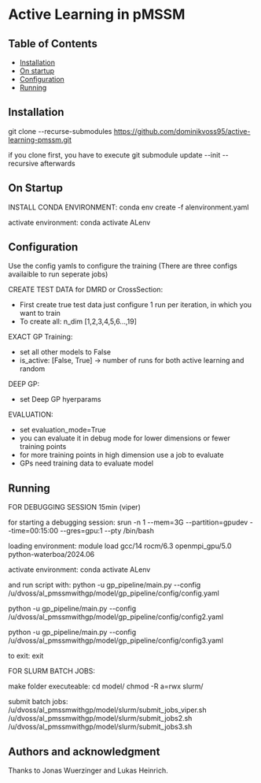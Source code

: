 # Active Learning in pMSSM

## Table of Contents

- [Installation](#installation)
- [On startup](#on-startup)
- [Configuration](#configuration)
- [Running](#running)

## Installation

git clone --recurse-submodules https://github.com/dominikvoss95/active-learning-pmssm.git

if you clone first, you have to execute git submodule update --init --recursive afterwards

## On Startup

INSTALL CONDA ENVIRONMENT:
conda env create -f alenvironment.yaml

activate environment:
conda activate ALenv

## Configuration
Use the config yamls to configure the training (There are three configs availaible to run seperate jobs)

CREATE TEST DATA for DMRD or CrossSection:
- First create true test data just configure 1 run per iteration, in which you want to train
- To create all: n_dim [1,2,3,4,5,6...,19]

EXACT GP Training:
- set all other models to False
- is_active: [False, True] -> number of runs for both active learning and random

DEEP GP:
- set Deep GP hyerparams

EVALUATION:
- set evaluation_mode=True
- you can evaluate it in debug mode for lower dimensions or fewer training points
- for more training points in high dimension use a job to evaluate
- GPs need training data to evaluate model

## Running

FOR DEBUGGING SESSION 15min  (viper)

for starting a debugging session:
srun -n 1 --mem=3G --partition=gpudev --time=00:15:00 --gres=gpu:1 --pty /bin/bash

loading environment:
module load gcc/14 rocm/6.3 openmpi_gpu/5.0 python-waterboa/2024.06

activate environment:
conda activate ALenv

and run script with:
python -u gp_pipeline/main.py --config /u/dvoss/al_pmssmwithgp/model/gp_pipeline/config/config.yaml

python -u gp_pipeline/main.py --config /u/dvoss/al_pmssmwithgp/model/gp_pipeline/config/config2.yaml

python -u gp_pipeline/main.py --config /u/dvoss/al_pmssmwithgp/model/gp_pipeline/config/config3.yaml

to exit: 
exit

FOR SLURM BATCH JOBS:

make folder executeable:
cd model/
chmod -R a=rwx slurm/

submit batch jobs:
/u/dvoss/al_pmssmwithgp/model/slurm/submit_jobs_viper.sh
/u/dvoss/al_pmssmwithgp/model/slurm/submit_jobs2.sh
/u/dvoss/al_pmssmwithgp/model/slurm/submit_jobs3.sh

## Authors and acknowledgment
Thanks to Jonas Wuerzinger and Lukas Heinrich.
